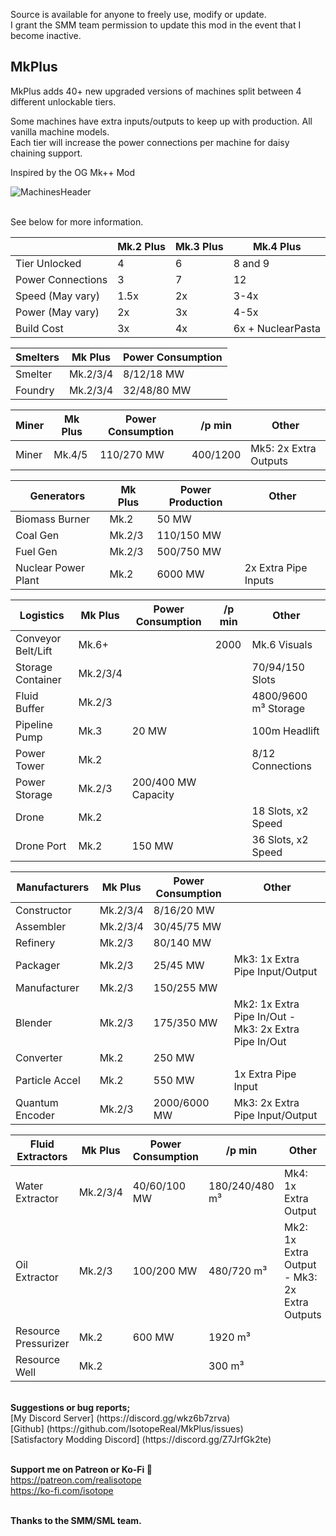 Source is available for anyone to freely use, modify or update.  
I grant the SMM team permission to update this mod in the event that I become inactive.

MkPlus
------------------------

MkPlus adds 40+ new upgraded versions of machines split between 4 different unlockable tiers.

Some machines have extra inputs/outputs to keep up with production. All vanilla machine models.\
Each tier will increase the power connections per machine for daisy chaining support.

Inspired by the OG Mk++ Mod

![MachinesHeader](https://i.imgur.com/YzI9fJY.png)

\
See below for more information.

|          | Mk.2 Plus | Mk.3 Plus | Mk.4 Plus |
| -------- | -------- | -------- | ------- |
| Tier Unlocked      | 4     | 6   | 8 and 9 |
| Power Connections  | 3     | 7   | 12    |
| Speed (May vary)   | 1.5x  | 2x  | 3-4x  |
| Power (May vary)   | 2x    | 3x  | 4-5x  |
| Build Cost         | 3x    | 4x  | 6x + NuclearPasta |


| Smelters  | Mk Plus  | Power Consumption | 
| --------- | --------- | --------- |
| Smelter  | Mk.2/3/4 | 8/12/18 MW |
| Foundry  | Mk.2/3/4 | 32/48/80 MW |


| Miner  | Mk Plus  | Power Consumption  | /p min  | Other  | 
| --------- | --------- | --------- | --------- | --------- |
| Miner  | Mk.4/5 | 110/270 MW | 400/1200 |  Mk5: 2x Extra Outputs |


| Generators  | Mk Plus  | Power Production  | Other  | 
| --------- | --------- | --------- | --------- |
| Biomass Burner      | Mk.2     | 50 MW      |    |
| Coal Gen            | Mk.2/3   | 110/150 MW |  |
| Fuel Gen            | Mk.2/3   | 500/750 MW |  |
| Nuclear Power Plant  | Mk.2       | 6000 MW    | 2x Extra Pipe Inputs |


| Logistics  | Mk Plus  | Power Consumption  | /p min  | Other  | 
| --------- | --------- | --------- | --------- | --------- |
| Conveyor Belt/Lift  | Mk.6+ |  | 2000 |  Mk.6 Visuals  |
| Storage Container   | Mk.2/3/4 |  |  |  70/94/150 Slots  |
| Fluid Buffer       | Mk.2/3 |  |  |  4800/9600 m³ Storage |
| Pipeline Pump      | Mk.3 | 20 MW |  |  100m Headlift  |
| Power Tower        | Mk.2 |  |  |  8/12 Connections |
| Power Storage      | Mk.2/3 |  200/400 MW Capacity  | |
| Drone               | Mk.2 |  |  | 18 Slots, x2 Speed  |
| Drone Port         | Mk.2 | 150 MW |  | 36 Slots, x2 Speed |


| Manufacturers  | Mk Plus  | Power Consumption  | Other  | 
| --------- | --------- | --------- | --------- |
| Constructor     | Mk.2/3/4 | 8/16/20 MW |   |
| Assembler       | Mk.2/3/4 | 30/45/75 MW |   |
| Refinery        | Mk.2/3 | 80/140 MW |   |
| Packager        | Mk.2/3 | 25/45 MW |  Mk3: 1x Extra Pipe Input/Output |
| Manufacturer    | Mk.2/3 | 150/255 MW |   |
| Blender         | Mk.2/3 | 175/350 MW |  Mk2: 1x Extra Pipe In/Out - Mk3: 2x Extra Pipe In/Out |
| Converter       | Mk.2 |  250 MW |   |
| Particle Accel  | Mk.2 | 550 MW |  1x Extra Pipe Input  |
| Quantum Encoder  | Mk.2/3 | 2000/6000 MW |  Mk3: 2x Extra Pipe Input/Output  |


| Fluid Extractors  | Mk Plus  | Power Consumption  | /p min  | Other  | 
| --------- | --------- | --------- | --------- | --------- |
| Water Extractor      | Mk.2/3/4 | 40/60/100 MW | 180/240/480 m³ |  Mk4: 1x Extra Output  |
| Oil Extractor        | Mk.2/3 | 100/200 MW | 480/720 m³ |  Mk2: 1x Extra Output - Mk3: 2x Extra Outputs  |
| Resource Pressurizer  | Mk.2 | 600 MW | 1920 m³ |    |
| Resource Well        | Mk.2 |  | 300 m³ |    |


</br>
<strong>Suggestions or bug reports;</strong></br>
[My Discord Server] (https://discord.gg/wkz6b7zrva)
</br>
[Github] (https://github.com/IsotopeReal/MkPlus/issues)</br>
[Satisfactory Modding Discord] (https://discord.gg/Z7JrfGk2te)</br>
</br>

<strong>Support me on Patreon or Ko-Fi </strong>💙</br>
https://patreon.com/realisotope </br>
https://ko-fi.com/isotope

</br>
<strong>Thanks to the SMM/SML team.</strong>
